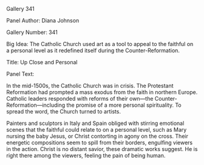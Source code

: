 Gallery 341

Panel Author: Diana Johnson

Gallery Number: 341

Big Idea: The Catholic Church used art as a tool to appeal to the faithful on a personal level as it redefined itself during the Counter-Reformation.

Title: Up Close and Personal

Panel Text:

In the mid-1500s, the Catholic Church was in crisis. The Protestant Reformation had prompted a mass exodus from the faith in northern Europe. Catholic leaders responded with reforms of their own—the Counter-Reformation—including the promise of a more personal spirituality. To spread the word, the Church turned to artists.

Painters and sculptors in Italy and Spain obliged with stirring emotional scenes that the faithful could relate to on a personal level, such as Mary nursing the baby Jesus, or Christ contorting in agony on the cross. Their energetic compositions seem to spill from their borders, engulfing viewers in the action. Christ is no distant savior, these dramatic works suggest. He is right there among the viewers, feeling the pain of being human.
